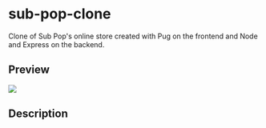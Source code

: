# sub-pop-clone
Clone of Sub Pop's online store created with Pug on the frontend and Node and Express on the backend.

## Preview
<img src="https://www.dylanarveson.com/static/media/sub-pop-clone.9f6d637047c4757424a7.gif" />

## Description
